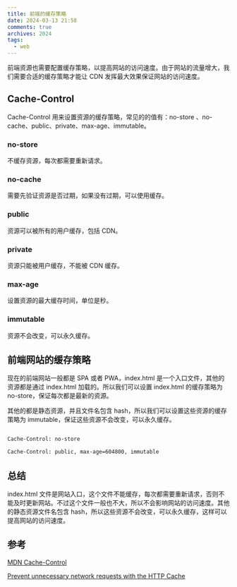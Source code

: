 ```yaml
---
title: 前端的缓存策略
date: 2024-03-13 21:58
comments: true
archives: 2024
tags:
  - web
---
```


前端资源也需要配置缓存策略，以提高网站的访问速度。由于网站的流量增大，我们需要合适的缓存策略才能让 CDN 发挥最大效果保证网站的访问速度。

## Cache-Control

Cache-Control 用来设置资源的缓存策略，常见的的值有：no-store 、no-cache、public、private、max-age、immutable。

### no-store

不缓存资源，每次都需要重新请求。

### no-cache

需要先验证资源是否过期，如果没有过期，可以使用缓存。

### public

资源可以被所有的用户缓存，包括 CDN。

### private

资源只能被用户缓存，不能被 CDN 缓存。

### max-age

设置资源的最大缓存时间，单位是秒。

### immutable

资源不会改变，可以永久缓存。

## 前端网站的缓存策略

现在的前端网站一般都是 SPA 或者 PWA，index.html 是一个入口文件，其他的资源都是通过 index.html 加载的。所以我们可以设置 index.html 的缓存策略为 no-store，保证每次都是最新的资源。

其他的都是静态资源，并且文件名包含 hash，所以我们可以设置这些资源的缓存策略为 immutable，保证这些资源不会改变，可以永久缓存。

```bash

Cache-Control: no-store

Cache-Control: public, max-age=604800, immutable

```

## 总结

index.html 文件是网站入口，这个文件不能缓存，每次都需要重新请求，否则不能及时更新网站。不过这个文件一般也不大，所以不会影响网站的访问速度。其他的静态资源文件名包含 hash，所以这些资源不会改变，可以永久缓存，这样可以提高网站的访问速度。

## 参考

[MDN Cache-Control](https://developer.mozilla.org/en-US/docs/Web/HTTP/Headers/Cache-Control)

[Prevent unnecessary network requests with the HTTP Cache](https://web.dev/articles/http-cache)
